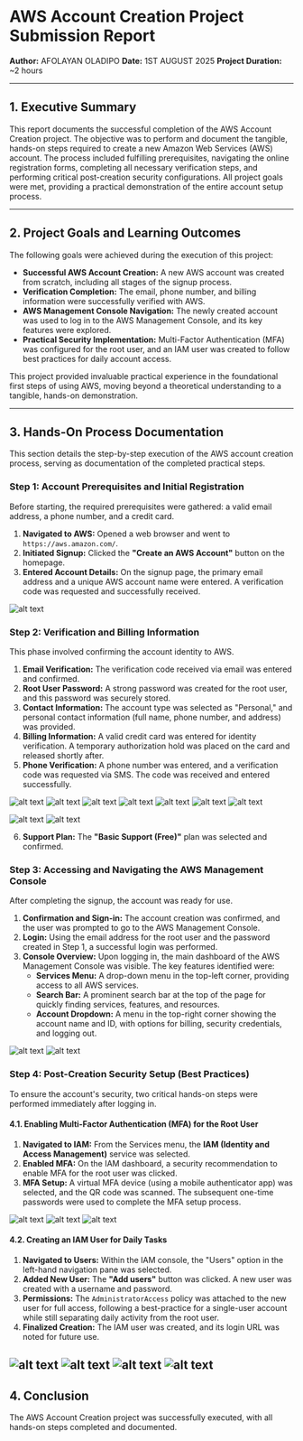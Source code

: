 # AWS Account Creation Project Submission Report

**Author:** AFOLAYAN OLADIPO
**Date:** 1ST AUGUST 2025
**Project Duration:** ~2 hours

---

## 1. Executive Summary

This report documents the successful completion of the AWS Account Creation project. The objective was to perform and document the tangible, hands-on steps required to create a new Amazon Web Services (AWS) account. The process included fulfilling prerequisites, navigating the online registration forms, completing all necessary verification steps, and performing critical post-creation security configurations. All project goals were met, providing a practical demonstration of the entire account setup process.

---

## 2. Project Goals and Learning Outcomes

The following goals were achieved during the execution of this project:

* **Successful AWS Account Creation:** A new AWS account was created from scratch, including all stages of the signup process.
* **Verification Completion:** The email, phone number, and billing information were successfully verified with AWS.
* **AWS Management Console Navigation:** The newly created account was used to log in to the AWS Management Console, and its key features were explored.
* **Practical Security Implementation:** Multi-Factor Authentication (MFA) was configured for the root user, and an IAM user was created to follow best practices for daily account access.

This project provided invaluable practical experience in the foundational first steps of using AWS, moving beyond a theoretical understanding to a tangible, hands-on demonstration.

---

## 3. Hands-On Process Documentation

This section details the step-by-step execution of the AWS account creation process, serving as documentation of the completed practical steps.

### Step 1: Account Prerequisites and Initial Registration

Before starting, the required prerequisites were gathered: a valid email address, a phone number, and a credit card.

1.  **Navigated to AWS:** Opened a web browser and went to `https://aws.amazon.com/`.
2.  **Initiated Signup:** Clicked the **"Create an AWS Account"** button on the homepage.
3.  **Entered Account Details:** On the signup page, the primary email address and a unique AWS account name were entered. A verification code was requested and successfully received.

![alt text](<Screenshot 2025-08-01 045738.png>)

### Step 2: Verification and Billing Information

This phase involved confirming the account identity to AWS.

1.  **Email Verification:** The verification code received via email was entered and confirmed.
2.  **Root User Password:** A strong password was created for the root user, and this password was securely stored.
3.  **Contact Information:** The account type was selected as "Personal," and personal contact information (full name, phone number, and address) was provided.
4.  **Billing Information:** A valid credit card was entered for identity verification. A temporary authorization hold was placed on the card and released shortly after.
5.  **Phone Verification:** A phone number was entered, and a verification code was requested via SMS. The code was received and entered successfully.

 ![alt text](<Screenshot 2025-08-01 045934.png>)
 ![alt text](<Screenshot 2025-08-01 045948.png>)
 ![alt text](<Screenshot 2025-08-01 050038.png>)
 ![alt text](<Screenshot 2025-08-01 050107.png>)
 ![alt text](<Screenshot 2025-08-01 050205.png>)
 ![alt text](<Screenshot 2025-08-01 050234.png>)
 ![alt text](<Screenshot 2025-08-01 050629.png>)

![alt text](<Screenshot 2025-08-01 050736.png>)
![alt text](<Screenshot 2025-08-01 051208.png>)

6.  **Support Plan:** The **"Basic Support (Free)"** plan was selected and confirmed.

### Step 3: Accessing and Navigating the AWS Management Console

After completing the signup, the account was ready for use.

1.  **Confirmation and Sign-in:** The account creation was confirmed, and the user was prompted to go to the AWS Management Console.
2.  **Login:** Using the email address for the root user and the password created in Step 1, a successful login was performed.
3.  **Console Overview:** Upon logging in, the main dashboard of the AWS Management Console was visible. The key features identified were:
    * **Services Menu:** A drop-down menu in the top-left corner, providing access to all AWS services.
    * **Search Bar:** A prominent search bar at the top of the page for quickly finding services, features, and resources.
    * **Account Dropdown:** A menu in the top-right corner showing the account name and ID, with options for billing, security credentials, and logging out.

 ![alt text](<Screenshot 2025-08-01 051222.png>)
 ![alt text](<Screenshot 2025-08-01 052600.png>)
### Step 4: Post-Creation Security Setup (Best Practices)

To ensure the account's security, two critical hands-on steps were performed immediately after logging in.

#### 4.1. Enabling Multi-Factor Authentication (MFA) for the Root User

1.  **Navigated to IAM:** From the Services menu, the **IAM (Identity and Access Management)** service was selected.
2.  **Enabled MFA:** On the IAM dashboard, a security recommendation to enable MFA for the root user was clicked.
3.  **MFA Setup:** A virtual MFA device (using a mobile authenticator app) was selected, and the QR code was scanned. The subsequent one-time passwords were used to complete the MFA setup process.

   ![alt text](<Screenshot 2025-08-01 053451.png>)
   ![alt text](<Screenshot 2025-08-01 053607.png>)
   ![alt text](<Screenshot 2025-08-01 053640.png>)


#### 4.2. Creating an IAM User for Daily Tasks

1.  **Navigated to Users:** Within the IAM console, the "Users" option in the left-hand navigation pane was selected.
2.  **Added New User:** The **"Add users"** button was clicked. A new user was created with a username and password.
3.  **Permissions:** The `AdministratorAccess` policy was attached to the new user for full access, following a best-practice for a single-user account while still separating daily activity from the root user.
4.  **Finalized Creation:** The IAM user was created, and its login URL was noted for future use.

  ![alt text](<Screenshot 2025-08-01 054721.png>)
  ![alt text](<Screenshot 2025-08-01 055518.png>)
  ![alt text](<Screenshot 2025-08-01 055841.png>)
  ![alt text](<Screenshot 2025-08-01 055953.png>)
---

## 4. Conclusion

The AWS Account Creation project was successfully executed, with all hands-on steps completed and documented. 